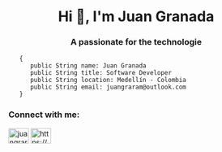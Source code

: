 <h1 align="center">Hi 👋, I'm Juan Granada</h1>
<h3 align="center">A passionate for the technologie</h3>

```Public class Bio
   {
      public String name: Juan Granada
      public String title: Software Developer
      public String location: Medellín - Colombia
      public String email: juangraram@outlook.com
   }
```

<h3 align="left">Connect with me:</h3>
<p align="left">
<a href="https://twitter.com/juangraram" target="blank"><img align="center" src="https://cdn.jsdelivr.net/npm/simple-icons@3.0.1/icons/twitter.svg" alt="juangraram" height="30" width="40" /></a>
<a href="https://linkedin.com/in/https://www.linkedin.com/in/juan-fernando-granada-ramirez/" target="blank"><img align="center" src="https://cdn.jsdelivr.net/npm/simple-icons@3.0.1/icons/linkedin.svg" alt="https://www.linkedin.com/in/juan-fernando-granada-ramirez/" height="30" width="40" /></a>
</p>


